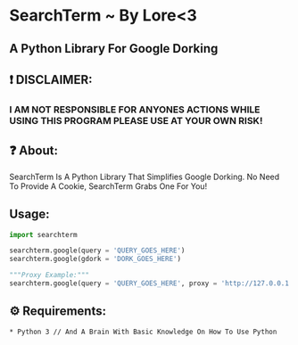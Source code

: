 # SearchTerm ~ By Lore<3

## A Python Library For Google Dorking




## ❗️ DISCLAIMER:
### I AM NOT RESPONSIBLE FOR ANYONES ACTIONS WHILE USING THIS PROGRAM PLEASE USE AT YOUR OWN RISK!


## ❓ About:
SearchTerm Is A Python Library That Simplifies Google Dorking. No Need To Provide A Cookie, SearchTerm Grabs One For You!

## Usage:

``` py
import searchterm

searchterm.google(query = 'QUERY_GOES_HERE')
searchterm.google(gdork = 'DORK_GOES_HERE')

"""Proxy Example:"""
searchterm.google(query = 'QUERY_GOES_HERE', proxy = 'http://127.0.0.1:8080')
```



## ⚙️ Requirements:

```bash
* Python 3 // And A Brain With Basic Knowledge On How To Use Python
```

